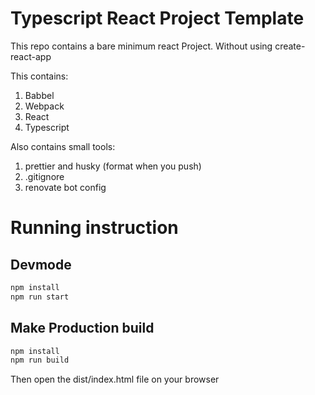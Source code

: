 # Typescript React Project Template

This repo contains a bare minimum react Project. Without using create-react-app

This contains:

1. Babbel
2. Webpack
3. React
4. Typescript

Also contains small tools:

1. prettier and husky (format when you push)
2. .gitignore
3. renovate bot config

# Running instruction

## Devmode

```bash
npm install
npm run start
```

## Make Production build

```bash
npm install
npm run build
```

Then open the dist/index.html file on your browser
